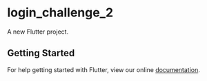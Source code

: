 # login_challenge_2

A new Flutter project.

## Getting Started

For help getting started with Flutter, view our online
[documentation](https://flutter.io/).
